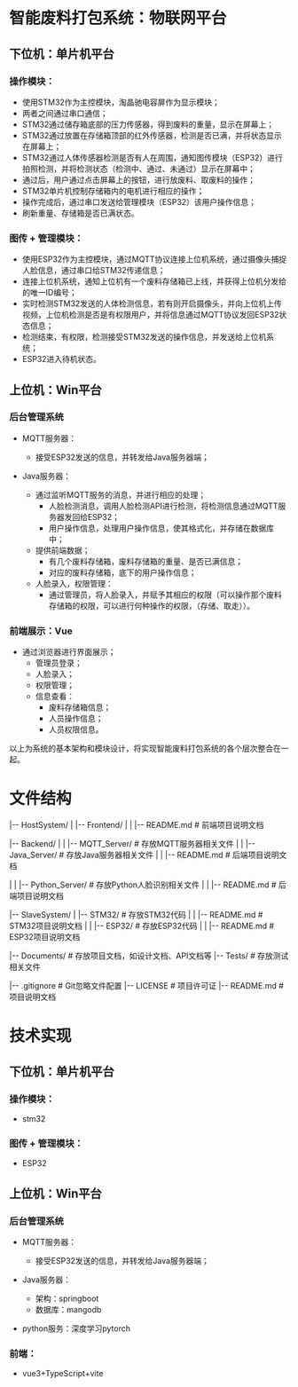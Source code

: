 # 智能废料打包系统：物联网平台

## 下位机：单片机平台

### 操作模块：

- 使用STM32作为主控模块，淘晶驰电容屏作为显示模块；
- 两者之间通过串口通信；
- STM32通过储存箱底部的压力传感器，得到废料的重量，显示在屏幕上；
- STM32通过放置在存储箱顶部的红外传感器，检测是否已满，并将状态显示在屏幕上；
- STM32通过人体传感器检测是否有人在周围，通知图传模块（ESP32）进行拍照检测，并将检测状态（检测中、通过、未通过）显示在屏幕中；
- 通过后，用户通过点击屏幕上的按钮，进行放废料、取废料的操作；
- STM32单片机控制存储箱内的电机进行相应的操作；
- 操作完成后，通过串口发送给管理模块（ESP32）该用户操作信息；
- 刷新重量、存储箱是否已满状态。

### 图传 + 管理模块：

- 使用ESP32作为主控模块，通过MQTT协议连接上位机系统，通过摄像头捕捉人脸信息，通过串口给STM32传递信息；
- 连接上位机系统，通知上位机有一个废料存储箱已上线，并获得上位机分发给的唯一ID编号；
- 实时检测STM32发送的人体检测信息，若有则开启摄像头，并向上位机上传视频，上位机检测是否是有权限用户，并将信息通过MQTT协议发回ESP32状态信息；
- 检测结束，有权限，检测接受STM32发送的操作信息，并发送给上位机系统；
- ESP32进入待机状态。

## 上位机：Win平台

### 后台管理系统

- MQTT服务器：

  - 接受ESP32发送的信息，并转发给Java服务器端；
- Java服务器：

  - 通过监听MQTT服务的消息，并进行相应的处理；
    - 人脸检测消息，调用人脸检测API进行检测，将检测信息通过MQTT服务器发回给ESP32；
    - 用户操作信息，处理用户操作信息，使其格式化，并存储在数据库中；
  - 提供前端数据；
    - 有几个废料存储箱，废料存储箱的重量、是否已满信息；
    - 对应的废料存储箱，底下的用户操作信息；
  - 人脸录入，权限管理：
    - 通过管理员，将人脸录入，并赋予其相应的权限（可以操作那个废料存储箱的权限，可以进行何种操作的权限，（存储、取走））。

### 前端展示：Vue

- 通过浏览器进行界面展示；
  - 管理员登录；
  - 人脸录入；
  - 权限管理；
  - 信息查看：
    - 废料存储箱信息；
    - 人员操作信息；
    - 人员权限信息。

以上为系统的基本架构和模块设计，将实现智能废料打包系统的各个层次整合在一起。

# 文件结构

|-- HostSystem/
|	|-- Frontend/
|	|   |-- README.md             # 前端项目说明文档

|-- Backend/
|	|   |-- MQTT_Server/          # 存放MQTT服务器相关文件
|	|   |-- Java_Server/          # 存放Java服务器相关文件
|	|   	|-- README.md             # 后端项目说明文档

|	|   |-- Python_Server/          # 存放Python人脸识别相关文件
|	|   	|-- README.md             # 后端项目说明文档

|-- SlaveSystem/
|   |-- STM32/                # 存放STM32代码
|   |   |-- README.md         # STM32项目说明文档
|
|   |-- ESP32/                # 存放ESP32代码
|   |   |-- README.md         # ESP32项目说明文档

|-- Documents/                # 存放项目文档，如设计文档、API文档等
|-- Tests/                    # 存放测试相关文件

|-- .gitignore                # Git忽略文件配置
|-- LICENSE                   # 项目许可证
|-- README.md                 # 项目说明文档

# 技术实现

## 下位机：单片机平台

### 操作模块：

- stm32

### 图传 + 管理模块：

- ESP32

## 上位机：Win平台

### 后台管理系统

- MQTT服务器：

  - 接受ESP32发送的信息，并转发给Java服务器端；
- Java服务器：

  - 架构：springboot
  - 数据库：mangodb
- python服务：深度学习pytorch

### 前端：

- vue3+TypeScript+vite
